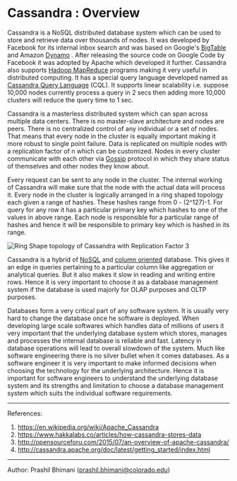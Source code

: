 # Cassandra : Overview

Cassandra is a NoSQL distributed database system which can be used to store and retrieve data over thousands of nodes. It was developed by Facebook for its internal inbox search and was based on Google's [BigTable](https://cloud.google.com/bigtable/) and Amazon [Dynamo](https://aws.amazon.com/dynamodb/) . After releasing the source code on Google Code by Facebook it was adopted by Apache which developed it further. Cassandra also supports [Hadoop MapReduce](https://hadoop.apache.org/docs/r1.2.1/mapred_tutorial.html#Overview) programs making it very useful in distributed computing. It has a special query language developed named as [Cassandra Query Language](https://docs.datastax.com/en/cql/3.1/cql/cql_intro_c.html) (CQL). It supports linear scalability i.e. suppose 10,000 nodes currently process a query in 2 secs then adding more 10,000 clusters will reduce the query time to 1 sec.

Cassandra is a masterless distributed system which can span across multiple data centers. There is no master-slave architecture and nodes are peers. There is no centralized control of any individual or a set of nodes.  That means that every node in the cluster is equally important making it more robust to single point failure. Data is replicated on multiple nodes with a replication factor of n which can be customized. Nodes in every cluster communicate with each other via [Gossip](http://docs.datastax.com/en/archived/cassandra/2.0/cassandra/architecture/architectureGossipAbout_c.html) protocol in which they share status of themselves and other nodes they know about.

Every request can be sent to any node in the cluster. The internal working of Cassandra will make sure that the node with the actual data will process it. Every node in the cluster is logically arranged in a ring shaped topology each given a range of hashes. These hashes range from 0 - (2^127)-1. For query for any row it has a particular primary key which hashes to one of the values in above range. Each node is responsible for a particular range of hashes and hence it will be responsible to primary key which is hashed in its range. 

![Ring Shape topology of Cassandra with Replication Factor 3](http://g33ktalk.com/wp-content/uploads/2014/04/Screen-Shot-2014-04-30-at-10.41.53.png)

Cassandra is a hybrid of [NoSQL](https://en.wikipedia.org/wiki/NoSQL) and [column oriented](https://en.wikipedia.org/wiki/Column-oriented_DBMS) database. This gives it an edge in queries pertaining to a particular column like aggregation or analytical queries. But it also makes it slow in reading and writing entire rows. Hence it is very important to choose it as a database management system if the database is used majorly for OLAP purposes and OLTP purposes.

Databases form a very critical part of any software system. It is usually very hard to change the database once he software is deployed. When developing large scale softwares which handles data of millions of users it very important that the underlying database system which stores, manages and processes the internal database is reliable and fast. Latency in database operations will lead to overall slowdown of the system. Much like software engineering there is no silver bullet when it comes databases. As a software engineer it is very important to make informed decisions when choosing the technology for the underlying architecture. Hence it is important for software engineers to understand the underlying database system and its strengths and limitation to choose a database management system which suits the individual software requirements. 


---
References: 
1. https://en.wikipedia.org/wiki/Apache_Cassandra
2. https://www.hakkalabs.co/articles/how-cassandra-stores-data
3. http://opensourceforu.com/2015/07/an-overview-of-apache-cassandra/
4. http://cassandra.apache.org/doc/latest/getting_started/index.html

---

Author: Prashil Bhimani (prashil.bhimani@colorado.edu)
